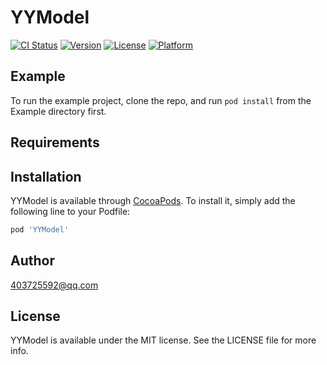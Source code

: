 # YYModel

[![CI Status](https://img.shields.io/travis/403725592@qq.com/YYModel.svg?style=flat)](https://travis-ci.org/403725592@qq.com/YYModel)
[![Version](https://img.shields.io/cocoapods/v/YYModel.svg?style=flat)](https://cocoapods.org/pods/YYModel)
[![License](https://img.shields.io/cocoapods/l/YYModel.svg?style=flat)](https://cocoapods.org/pods/YYModel)
[![Platform](https://img.shields.io/cocoapods/p/YYModel.svg?style=flat)](https://cocoapods.org/pods/YYModel)

## Example

To run the example project, clone the repo, and run `pod install` from the Example directory first.

## Requirements

## Installation

YYModel is available through [CocoaPods](https://cocoapods.org). To install
it, simply add the following line to your Podfile:

```ruby
pod 'YYModel'
```

## Author

403725592@qq.com

## License

YYModel is available under the MIT license. See the LICENSE file for more info.
